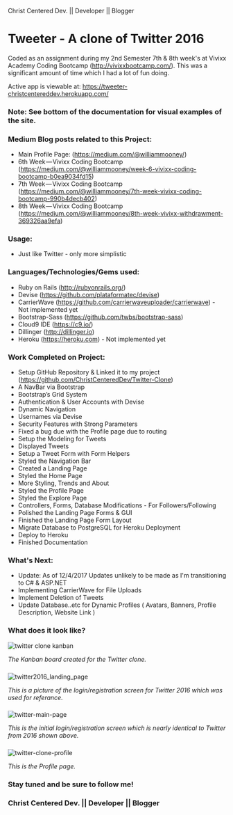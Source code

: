 Christ Centered Dev. || Developer || Blogger

# Tweeter - A clone of Twitter 2016
Coded as an assignment during my 2nd Semester 7th & 8th week's at Vivixx Academy Coding Bootcamp (http://vivixxbootcamp.com/). This was a significant amount of time which I had a lot of fun doing.

Active app is viewable at: https://tweeter-christcentereddev.herokuapp.com/

### Note: See bottom of the documentation for visual examples of the site.  

### Medium Blog posts related to this Project:
- Main Profile Page: (https://medium.com/@williammooney/)
- 6th Week — Vivixx Coding Bootcamp (https://medium.com/@williammooney/week-6-vivixx-coding-bootcamp-b0ea9034fd15)
- 7th Week — Vivixx Coding Bootcamp (https://medium.com/@williammooney/7th-week-vivixx-coding-bootcamp-990b4decb402)
- 8th Week — Vivixx Coding Bootcamp (https://medium.com/@williammooney/8th-week-vivixx-withdrawment-369326aa9efa) 

### Usage:
- Just like Twitter - only more simplistic

### Languages/Technologies/Gems used:
- Ruby on Rails (http://rubyonrails.org/)
- Devise (https://github.com/plataformatec/devise)
- CarrierWave (https://github.com/carrierwaveuploader/carrierwave) - Not implemented yet
- Bootstrap-Sass (https://github.com/twbs/bootstrap-sass)
- Cloud9 IDE (https://c9.io/)
- Dillinger (http://dillinger.io)
- Heroku (https://heroku.com) - Not implemented yet

### Work Completed on Project:
- Setup GitHub Repository & Linked it to my project (https://github.com/ChristCenteredDev/Twitter-Clone)
- A NavBar via Bootstrap 
- Bootstrap’s Grid System
- Authentication & User Accounts with Devise
- Dynamic Navigation
- Usernames via Devise
- Security Features with Strong Parameters
- Fixed a bug due with the Profile page due to routing
- Setup the Modeling for Tweets
- Displayed Tweets
- Setup a Tweet Form with Form Helpers
- Styled the Navigation Bar
- Created a Landing Page
- Styled the Home Page
- More Styling, Trends and About
- Styled the Profile Page
- Styled the Explore Page
- Controllers, Forms, Database Modifications - For Followers/Following
- Polished the Landing Page Forms & GUI
- Finished the Landing Page Form Layout
- Migrate Database to PostgreSQL for Heroku Deployment
- Deploy to Heroku
- Finished Documentation

### What's Next:
- Update: As of 12/4/2017 Updates unlikely to be made as I'm transitioning to C# & ASP.NET
- Implementing CarrierWave for File Uploads
- Implement Deletion of Tweets
- Update Database..etc for Dynamic Profiles ( Avatars, Banners, Profile Description, Website Link )

### What does it look like?

![twitter clone kanban](https://user-images.githubusercontent.com/24855472/33573672-87f27968-d904-11e7-94da-18cdda472453.png)

*The Kanban board created for the Twitter clone.*
###

![twitter2016_landing_page](https://user-images.githubusercontent.com/24855472/33573630-5c87bc48-d904-11e7-8645-4dc11d415ec1.png)

*This is a picture of the login/registration screen for Twitter 2016 which was used for referance.*
###

![twitter-main-page](https://user-images.githubusercontent.com/24855472/33573564-20674698-d904-11e7-9a53-3dbb2b52e2a4.png)

*This is the initial login/registration screen which is nearly identical to Twitter from 2016 shown above.*
###

![twitter-clone-profile](https://user-images.githubusercontent.com/24855472/33573482-e57a0b92-d903-11e7-9033-483dfd819224.png)

*This is the Profile page.*
###

### Stay tuned and be sure to follow me!

### Christ Centered Dev. || Developer || Blogger
